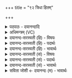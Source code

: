 +++
title = "९२ त्रिधा हितम्"

+++
<details><summary>पदपाठः - दयानन्दादि</summary>

त्रिधा॑। हि॒तम्। प॒णिभि॒रिति॑ प॒णिऽभिः॑। गु॒ह्यमा॑नम्। गवि॑। दे॒वासः॑। घृ॒तम्। अनु॑। अ॒वि॒न्द॒न्। इन्द्रः॑। एक॑म्। सूर्यः॑। एक॑म्। ज॒जा॒न॒। वे॒नात्। एक॑म्। स्व॒धया॑। निः। त॒त॒क्षुः॒। ९२।
</details>

<details><summary>अधिमन्त्रम् (VC)</summary>

- यज्ञपुरुषो देवता
- वामदेव ऋषिः
- आर्षी त्रिष्टुप्
- धैवतः
</details>

<details><summary>दयानन्द-सरस्वती (हि) - विषयः</summary>

अब मनुष्यों को कैसे वर्त्तना चाहिये, यह विषय अगले मन्त्र में कहा है ॥
</details>

<details><summary>दयानन्द-सरस्वती (हि) - पदार्थः</summary>

पदार्थान्वयभाषाः -  हे मनुष्यो ! जैसे (देवासः) विद्वान् जन (पणिभिः) व्यवहार के ज्ञाता स्तुति करनेवालों ने (त्रिधा) तीन प्रकार से (हितम्) स्थित किये और (गवि) वाणी में (गुह्यमानम्) छिपे हुए (घृतम्) प्रकाशित ज्ञान को (अनु, अविन्दन्) खोजने के पीछे पाते हैं, (इन्द्रः) बिजुली जिस (एकम्) एक विज्ञान और (सूर्यः) सूर्य (एकम्) एक विज्ञान को (जजान) उत्पन्न करते तथा (वेनात्) अति सुन्दर मनोहर बुद्धिमान् से तथा (स्वधया) आप धारण की हुई क्रिया से (एकम्) अद्वितीय विज्ञान को (निः) निरन्तर (ततक्षुः) अतितीक्ष्ण सूक्ष्म करते हैं, वैसे तुम लोग भी आचरण करो ॥९२ ॥
</details>

<details><summary>दयानन्द-सरस्वती (हि) - भावार्थः</summary>

भावार्थभाषाः -  तीन प्रकार के स्थूल, सूक्ष्म और कारण के ज्ञान करानेहारे बिजुली तथा सूर्य के प्रकार के तुल्य प्रकाशित बोध को आप्त अर्थात् उत्तम शास्त्रज्ञ विद्वानों से जो मनुष्य प्राप्त हों, वे अपने ज्ञान को व्याप्त करें ॥९२ ॥
</details>

<details><summary>दयानन्द-सरस्वती (सं) - विषयः</summary>

अथ मनुष्यैः कथं वर्त्तितव्यमित्याह ॥
</details>

<details><summary>दयानन्द-सरस्वती (सं) - पदार्थः</summary>

पदार्थान्वयभाषाः -  हे मनुष्याः ! यथा देवासः पणिभिस्त्रिधा हितं गवि गुह्यमानं घृतमन्वविन्दन् यदीन्द्र एकं सूर्य एकं जजान वेनाच्च स्वधयैकं निष्टतक्षुस्तथा यूयमप्याचरत ॥९२ ॥
</details>

<details><summary>दयानन्द-सरस्वती (सं) - भावार्थः</summary>

भावार्थभाषाः -  त्रिप्रकारकं स्थूलसूक्ष्मकारणविज्ञापकं तं विद्युत्सूर्यप्रकाशमिव प्रकाशितमाप्तेभ्यो ये मनुष्याः प्राप्नुयुस्ते स्वकीयं ज्ञानं व्याप्तं कुर्युः ॥९२ ॥
</details>

<details><summary>सविता जोशी ← दयानन्दः (म) - भावार्थः</summary>

भावार्थभाषाः -  ज्या माणसांना उत्तम शास्त्राकडून विद्युत व सूर्यप्रकाश यांचे स्थूल, सूक्ष्म व कारण या तिन्ही प्रकारचे ज्ञान होते त्यांनी आपल्या ज्ञानाची व्याप्ती वाढवावी.
</details>